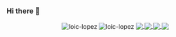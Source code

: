 ### Hi there 👋

<div align="center">
  <img align="center" src="https://github-readme-stats.vercel.app/api?username=loic-lopez&show_icons=true&theme=vue-dark&include_all_commits=true&count_private=true" alt="loic-lopez" />
  <img align="center" src="https://github-readme-stats.vercel.app/api/top-langs/?username=loic-lopez&layout=compact&theme=vue-dark&langs_count=10&hide=css,html" alt="loic-lopez" />
  <a href="https://github.com/loic-lopez/UMVC">
    <img align="center" src="https://github-readme-stats.vercel.app/api/pin/?username=loic-lopez&repo=UMVC&theme=vue-dark" />
  </a>
  <a href="https://github.com/loic-lopez/cpp_rtype">
    <img align="center" src="https://github-readme-stats.vercel.app/api/pin/?username=loic-lopez&repo=cpp_rtype&theme=vue-dark" />
  </a>
  <a href="https://github.com/loic-lopez/cpp_indie_studio">
    <img align="center" src="https://github-readme-stats.vercel.app/api/pin/?username=loic-lopez&repo=cpp_indie_studio&theme=vue-dark" />
  </a>
   <a href="https://github.com/loic-lopez/cpp_arcade">
    <img align="center" src="https://github-readme-stats.vercel.app/api/pin/?username=loic-lopez&repo=cpp_arcade&theme=vue-dark" />
  </a>
</div>

